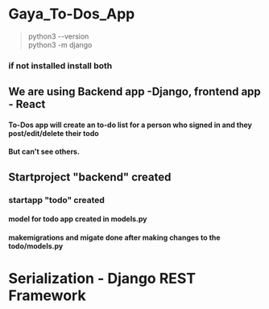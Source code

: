 # Gaya_To-Dos_App
> python3 --version <br/>
> python3 -m django
### if not installed install both 
## We are using Backend app -Django, frontend app - React

#### To-Dos app will create an to-do list for a person who signed in and they post/edit/delete their todo
#### But can't see others.

## Startproject "backend" created 
### startapp "todo" created
#### model for todo app created in models.py
#### makemigrations and migate done after making changes to the todo/models.py

# Serialization - Django REST Framework
